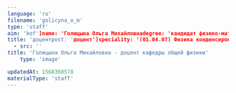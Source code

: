 ```yaml
---
language: 'ru'
filename: 'golicyna_o_m'
type: 'staff'
aim: 'kof']name: 'Голицына Ольга Михайловнаdegree: 'кандидат физико-математических наук'
title: 'доцентpost: 'доцент']speciality: '(01.04.07) Физика конденсированного состоянияcontacts: []avatar:
  - src: ''
title: 'Голицына Ольга Михайловна - доцент кафедры общей физики'
    type: 'image'

updatedAt: 1568360578
materialType: 'staff'
---
```


